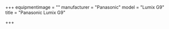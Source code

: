 +++
equipmentimage = ""
manufacturer = "Panasonic"
model = "Lumix G9"
title = "Panasonic Lumix G9"

+++
